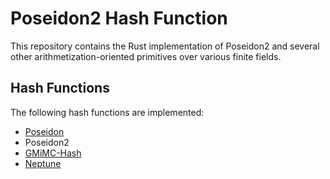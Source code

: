 # Poseidon2 Hash Function
This repository contains the Rust implementation of Poseidon2 and several other arithmetization-oriented primitives over various finite fields.

## Hash Functions
The following hash functions are implemented:

- [Poseidon](https://eprint.iacr.org/2019/458.pdf)
- Poseidon2
- [GMiMC-Hash](https://eprint.iacr.org/2019/397.pdf)
- [Neptune](https://eprint.iacr.org/2021/1695.pdf)